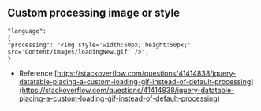 ## Custom processing image or style
```
"language":
{
"processing": "<img style='width:50px; height:50px;' src='Content/images/loadingNew.gif' />",
}
```
- Reference [https://stackoverflow.com/questions/41414838/jquery-datatable-placing-a-custom-loading-gif-instead-of-default-processing](https://stackoverflow.com/questions/41414838/jquery-datatable-placing-a-custom-loading-gif-instead-of-default-processing)

